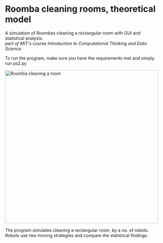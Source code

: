 # Roomba cleaning rooms, theoretical model
A simulation of Roombas cleaning a rectangular room with GUI and statistical analysis. <br>
<i> part of MIT's course Introduction to Computational Thinking and Data Science </i>

<p> To run the program, make sure you have the requirements met and simply run ps2.py</p>
<img src="https://i.ibb.co/89CbGkQ/image.png" alt="Roomba cleaning a room" border="0" height = 500 title="Roomba cleaning a 5x5 room">
<p>The program simulates cleaning a rectangular room, by a no. of robots.<br>
 Robots use two moving strategies and compare the statistical findings.</p> 

